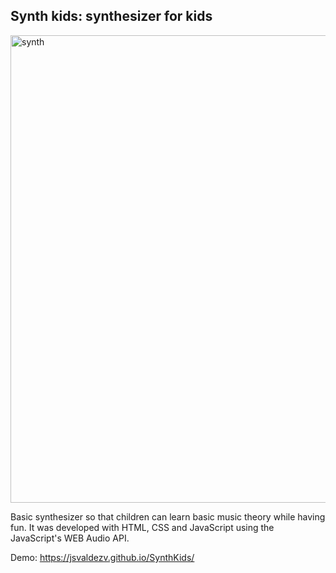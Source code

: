 ## Synth kids: synthesizer for kids

<img width="748" alt="synth" src="https://user-images.githubusercontent.com/47612276/143804518-be2202ef-e171-42ed-bf2c-0381de0ec4a5.png">

Basic synthesizer so that children can learn basic music theory while having fun. It was developed with HTML, CSS and JavaScript using the JavaScript's WEB Audio API.

Demo: https://jsvaldezv.github.io/SynthKids/
